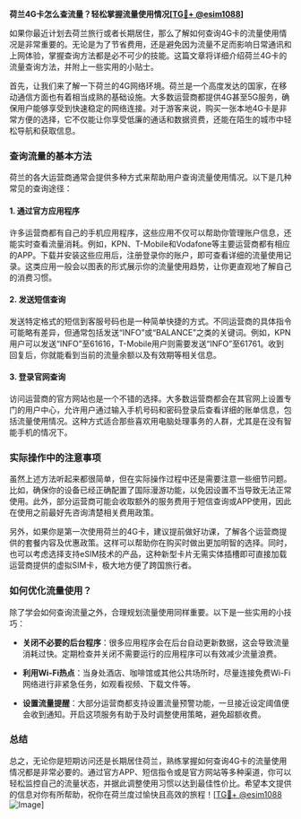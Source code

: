 **荷兰4G卡怎么查流量？轻松掌握流量使用情况[[TG💪+ @esim1088](https://t.me/s/esim1088)]**

如果你最近计划去荷兰旅行或者长期居住，那么了解如何查询4G卡的流量使用情况是非常重要的。无论是为了节省费用，还是避免因为流量不足而影响日常通讯和上网体验，掌握查询方法都是必不可少的技能。这篇文章将详细介绍荷兰4G卡的流量查询方法，并附上一些实用的小贴士。

首先，让我们来了解一下荷兰的4G网络环境。荷兰是一个高度发达的国家，在移动通信方面也有着相当成熟的基础设施。大多数运营商都提供4G甚至5G服务，确保用户能够享受到快速稳定的网络连接。对于游客来说，购买一张本地4G卡是非常方便的选择，它不仅能让你享受低廉的通话和数据资费，还能在陌生的城市中轻松导航和获取信息。

### 查询流量的基本方法

荷兰的各大运营商通常会提供多种方式来帮助用户查询流量使用情况。以下是几种常见的查询途径：

#### 1. 通过官方应用程序
许多运营商都有自己的手机应用程序，这些应用不仅可以帮助你管理账户信息，还能实时查看流量消耗。例如，KPN、T-Mobile和Vodafone等主要运营商都有相应的APP。下载并安装这些应用后，注册登录你的账户，即可查看详细的流量使用记录。这类应用一般会以图表的形式展示你的流量使用趋势，让你更直观地了解自己的消费习惯。

#### 2. 发送短信查询
发送特定格式的短信到客服号码也是一种简单快捷的方式。不同运营商的具体指令可能略有差异，但通常包括发送“INFO”或“BALANCE”之类的关键词。例如，KPN用户可以发送“INFO”至61616，T-Mobile用户则需要发送“INFO”至61761。收到回复后，你就能看到当前的流量余额以及有效期等相关信息。

#### 3. 登录官网查询
访问运营商的官方网站也是一个不错的选择。大多数运营商都会在其官网上设置专门的用户中心，允许用户通过输入手机号码和密码登录后查看详细的账单信息，包括流量使用情况。这种方式适合那些喜欢用电脑处理事务的人群，尤其是在没有智能手机的情况下。

### 实际操作中的注意事项

虽然上述方法听起来都很简单，但在实际操作过程中还是需要注意一些细节问题。比如，确保你的设备已经正确配置了国际漫游功能，以免因设置不当导致无法正常使用。此外，部分运营商可能会收取额外的服务费用于短信查询或APP使用，因此在使用之前最好先咨询清楚相关费用政策。

另外，如果你是第一次使用荷兰的4G卡，建议提前做好功课，了解各个运营商提供的套餐内容及优惠政策。这样可以帮助你在购买时做出更加明智的选择。同时，也可以考虑选择支持eSIM技术的产品，这种新型卡片无需实体插槽即可直接加载运营商提供的虚拟SIM卡，极大地方便了跨国旅行者。

### 如何优化流量使用？

除了学会如何查询流量之外，合理规划流量使用同样重要。以下是一些实用的小技巧：

- **关闭不必要的后台程序**：很多应用程序会在后台自动更新数据，这会导致流量消耗过快。定期检查并关闭不需要运行的应用程序可以有效减少流量浪费。
  
- **利用Wi-Fi热点**：当身处酒店、咖啡馆或其他公共场所时，尽量连接免费Wi-Fi网络进行非紧急任务，如观看视频、下载文件等。

- **设置流量提醒**：大部分运营商都支持设置流量预警功能，一旦接近设定阈值便会收到通知。开启这项服务有助于及时调整使用策略，避免超额收费。

### 总结

总之，无论你是短期访问还是长期居住荷兰，熟练掌握如何查询4G卡的流量使用情况都是非常必要的。通过官方APP、短信指令或是官方网站等多种渠道，你可以轻松监控自己的流量状态，并据此调整使用习惯以达到最佳性价比。希望本文提供的信息对你有所帮助，祝你在荷兰度过愉快且高效的旅程！[[TG💪+ @esim1088](https://t.me/s/esim1088) ![Image](https://i.postimg.cc/4NQfJmqS/Snipaste-2025-05-13-00-14-12.png)]